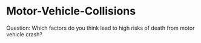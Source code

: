 # Motor-Vehicle-Collisions
Question: Which factors do you think lead to high risks of death from motor vehicle crash?
